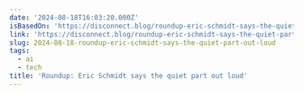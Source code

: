 ```yaml
---
date: '2024-08-18T16:03:20.000Z'
isBasedOn: 'https://disconnect.blog/roundup-eric-schmidt-says-the-quiet-part-out-loud/'
link: 'https://disconnect.blog/roundup-eric-schmidt-says-the-quiet-part-out-loud/'
slug: 2024-08-18-roundup-eric-schmidt-says-the-quiet-part-out-loud
tags:
  - ai
  - tech
title: 'Roundup: Eric Schmidt says the quiet part out loud'
---
```

 
